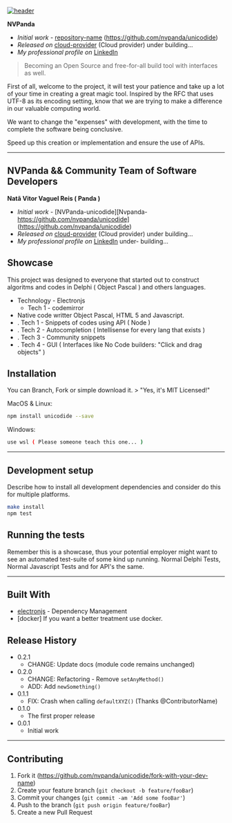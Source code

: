 [![header][header-url]][header-link]

**NVPanda** 
* *Initial work* - [repository-name][repository-url] (https://github.com/nvpanda/unicodide)
* *Released on* [cloud-provider][cloud-provider-url] (Cloud provider) under building...
* *My professional profile on* [LinkedIn][linkedin-url]


> Becoming an Open Source and free-for-all build tool with interfaces as well.

First of all, welcome to the project, it will test your patience and take up a lot of your time in creating a great magic tool.
Inspired by the RFC that uses UTF-8 as its encoding setting, know that we are trying to make a difference in our valuable computing world.

We want to change the "expenses" with development, with the time to complete the software being conclusive.

Speed up this creation or implementation and ensure the use of APIs.

---
## NVPanda && Community Team of Software Developers

**Natã Vitor Vaguel Reis ( Panda )** 
* *Initial work* - [NVPanda-unicodide][Nvpanda-https://github.com/nvpanda/unicodide] (https://github.com/nvpanda/unicodide)
* *Released on* [cloud-provider][cloud-provider-url] (Cloud provider) under building...
* *My professional profile on* [LinkedIn][linkedin-url] under- building...

## Showcase

This project was designed to everyone that started out to construct algoritms and codes in Delphi ( Object Pascal ) and others languages.

* Technology - Electronjs
  * Tech 1 - codemirror
* Native code writter Object Pascal, HTML 5 and Javascript.
* . Tech 1 - Snippets of codes using API ( Node )
* . Tech 2 - Autocompletion ( Intellisense for every lang that exists )
* . Tech 3 - Community snippets
* . Tech 4 - GUI ( Interfaces like No Code builders: "Click and drag objects" )

## Installation

You can Branch, Fork or simple download it. > "Yes, it's MIT Licensed!"

MacOS & Linux:

```sh
npm install unicodide --save
```

Windows:

```sh
use wsl ( Please someone teach this one... )
```

---

## Development setup

Describe how to install all development dependencies and consider do this for multiple platforms.  

```sh
make install
npm test
```

## Running the tests

Remember this is a showcase, thus your potential employer might want to see an automated test-suite of some kind up running.
Normal Delphi Tests, Normal Javascript Tests and for API's the same.

---

## Built With

* [electronjs](https://electronjs.org) - Dependency Management
* [docker] If you want a better treatment use docker.

## Release History

* 0.2.1
    * CHANGE: Update docs (module code remains unchanged)
* 0.2.0
    * CHANGE: Refactoring - Remove `setAnyMethod()`
    * ADD: Add `newSomething()`
* 0.1.1
    * FIX: Crash when calling `defaultXYZ()` (Thanks @ContributorName)
* 0.1.0
    * The first proper release
* 0.0.1
    * Initial work

---

## Contributing

1. Fork it (<https://github.com/nvpanda/unicodide/fork-with-your-dev-name>)
2. Create your feature branch (`git checkout -b feature/fooBar`)
3. Commit your changes (`git commit -am 'Add some fooBar'`)
4. Push to the branch (`git push origin feature/fooBar`)
5. Create a new Pull Request

<!-- Markdown link & img dfn's -->

[header-url]: github-template.png
[header-link]: https://github.com/alexandrerosseto

[repository-url]: https://github.com/alexandrerosseto/wbshopping

[cloud-provider-url]: https://wbshopping.herokuapp.com

[linkedin-url]: https://www.linkedin.com/in/alexandrerosseto

[wiki]: https://github.com/yourname/yourproject/wiki

[version-image]: https://img.shields.io/badge/Version-1.0.0-brightgreen?style=for-the-badge&logo=appveyor
[version-url]: https://img.shields.io/badge/version-1.0.0-green
[Frontend-image]: https://img.shields.io/badge/Frontend-Ionic-blue?style=for-the-badge
[Frontend-url]: https://img.shields.io/badge/Frontend-Ionic-blue?style=for-the-badge
[Backend-image]: https://img.shields.io/badge/Backend-Java%208-important?style=for-the-badge
[Backend-url]: https://img.shields.io/badge/Backend-Java%208-important?style=for-the-badge
